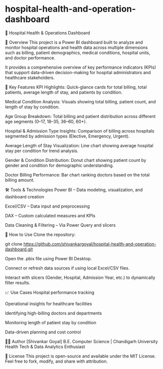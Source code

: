 # hospital-health-and-operation-dashboard
🏥 Hospital Health & Operations Dashboard

📌 Overview
This project is a Power BI dashboard built to analyze and monitor hospital operations and health data across multiple dimensions such as billing, patient demographics, medical conditions, hospital units, and doctor performance.

It provides a comprehensive overview of key performance indicators (KPIs) that support data-driven decision-making for hospital administrators and healthcare stakeholders.

🎯 Key Features
KPI Highlights:
Quick-glance cards for total billing, total patients, average length of stay, and patients by condition.

Medical Condition Analysis:
Visuals showing total billing, patient count, and length of stay by condition.

Age Group Breakdown:
Total billing and patient distribution across different age segments (0–17, 18–35, 36–60, 60+).

Hospital & Admission Type Insights:
Comparison of billing across hospitals segmented by admission types (Elective, Emergency, Urgent).

Average Length of Stay Visualization:
Line chart showing average hospital stay per condition for trend analysis.

Gender & Condition Distribution:
Donut chart showing patient count by gender and condition for demographic understanding.

Doctor Billing Performance:
Bar chart ranking doctors based on the total billing amount.

🛠️ Tools & Technologies
Power BI – Data modeling, visualization, and dashboard creation

Excel/CSV – Data input and preprocessing

DAX – Custom calculated measures and KPIs

Data Cleaning & Filtering – Via Power Query and slicers

🚀 How to Use
Clone the repository:

git clone https://github.com/shivankargoyal/hospital-health-and-operation-dashboard.git

Open the .pbix file using Power BI Desktop.

Connect or refresh data sources if using local Excel/CSV files.

Interact with slicers (Gender, Hospital, Admission Year, etc.) to dynamically filter results.

📈 Use Cases
Hospital performance tracking

Operational insights for healthcare facilities

Identifying high-billing doctors and departments

Monitoring length of patient stay by condition

Data-driven planning and cost control

👨‍💻 Author
[Shivankar Goyal]
B.E. Computer Science | Chandigarh University
Health Tech & Data Analytics Enthusiast

📜 License
This project is open-source and available under the MIT License.
Feel free to fork, modify, and share with attribution.
